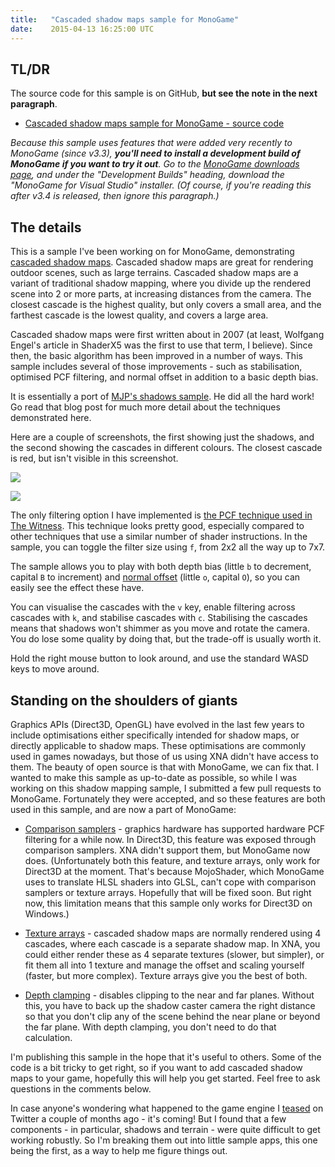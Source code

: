 ```yaml
---
title:   "Cascaded shadow maps sample for MonoGame"
date:    2015-04-13 16:25:00 UTC
---
```


## TL/DR

The source code for this sample is on GitHub, **but see the note in the next paragraph**.

* [Cascaded shadow maps sample for MonoGame - source code](https://github.com/tgjones/monogame-samples/tree/master/CascadedShadowMaps)

*Because this sample uses features that were added very recently to MonoGame (since v3.3), **you'll need to install a development build of MonoGame if you want to try it out**. Go to the [MonoGame downloads page](http://www.monogame.net/downloads/), and under the "Development Builds" heading, download the "MonoGame for Visual Studio" installer. (Of course, if you're reading this after v3.4 is released, then ignore this paragraph.)*

## The details

This is a sample I've been working on for MonoGame, demonstrating [cascaded shadow maps](https://msdn.microsoft.com/en-us/library/windows/desktop/ee416307%28v=vs.85%29.aspx). Cascaded shadow maps are great for rendering outdoor scenes, such as large terrains. Cascaded shadow maps are a variant of traditional shadow mapping, where you divide up the rendered scene into 2 or more parts, at increasing distances from the camera. The closest cascade is the highest quality, but only covers a small area, and the farthest cascade is the lowest quality, and covers a large area.

Cascaded shadow maps were first written about in 2007 (at least, Wolfgang Engel's article in ShaderX5 was the first to use that term, I believe). Since then, the basic algorithm has been improved in a number of ways. This sample includes several of those improvements - such as stabilisation, optimised PCF filtering, and normal offset in addition to a basic depth bias.

It is essentially a port of [MJP's shadows sample](https://mynameismjp.wordpress.com/2013/09/10/shadow-maps/). He did all the hard work! Go read that blog post for much more detail about the techniques demonstrated here.

Here are a couple of screenshots, the first showing just the shadows, and the second showing the cascades in different colours. The closest cascade is red, but isn't visible in this screenshot.

![](/assets/552be75ff51f2749b9000002/standard/screenshot1.png)

![](/assets/552be75ff51f276d8d000003/standard/screenshot2.png)

The only filtering option I have implemented is [the PCF technique used in The Witness](http://the-witness.net/news/2013/09/shadow-mapping-summary-part-1/). This technique looks pretty good, especially compared to other techniques that use a similar number of shader instructions. In the sample, you can toggle the filter size using `f`, from 2x2 all the way up to 7x7.

The sample allows you to play with both depth bias (little `b` to decrement, capital `B` to increment) and [normal offset](http://www.dissidentlogic.com/old/) (little `o`, capital `O`), so you can easily see the effect these have.

You can visualise the cascades with the `v` key, enable filtering across cascades with `k`, and stabilise cascades with `c`. Stabilising the cascades means that shadows won't shimmer as you move and rotate the camera. You do lose some quality by doing that, but the trade-off is usually worth it.

Hold the right mouse button to look around, and use the standard WASD keys to move around.

## Standing on the shoulders of giants

Graphics APIs (Direct3D, OpenGL) have evolved in the last few years to include optimisations either specifically intended for shadow maps, or directly applicable to shadow maps. These optimisations are commonly used in games nowadays, but those of us using XNA didn't have access to them. The beauty of open source is that with MonoGame, we can fix that. I wanted to make this sample as up-to-date as possible, so while I was working on this shadow mapping sample, I submitted a few pull requests to MonoGame. Fortunately they were accepted, and so these features are both used in this sample, and are now a part of MonoGame:

* [Comparison samplers](https://github.com/mono/MonoGame/pull/3628) - graphics hardware has supported hardware PCF filtering for a while now. In Direct3D, this feature was exposed through comparison samplers. XNA didn't support them, but MonoGame now does. (Unfortunately both this feature, and texture arrays, only work for Direct3D at the moment. That's because MojoShader, which MonoGame uses to translate HLSL shaders into GLSL, can't cope with comparison samplers or texture arrays. Hopefully that will be fixed soon. But right now, this limitation means that this sample only works for Direct3D on Windows.)

* [Texture arrays](https://github.com/mono/MonoGame/pull/3654) - cascaded shadow maps are normally rendered using 4 cascades, where each cascade is a separate shadow map. In XNA, you could either render these as 4 separate textures (slower, but simpler), or fit them all into 1 texture and manage the offset and scaling yourself (faster, but more complex). Texture arrays give you the best of both.

* [Depth clamping](https://github.com/mono/MonoGame/pull/3706) - disables clipping to the near and far planes. Without this, you have to back up the shadow caster camera the right distance so that you don't clip any of the scene behind the near plane or beyond the far plane. With depth clamping, you don't need to do that calculation.

I'm publishing this sample in the hope that it's useful to others. Some of the code is a bit tricky to get right, so if you want to add cascaded shadow maps to your game, hopefully this will help you get started. Feel free to ask questions in the comments below.

In case anyone's wondering what happened to the game engine I [teased](https://twitter.com/roastedamoeba/status/569886323462447104) on Twitter a couple of months ago - it's coming! But I found that a few components - in particular, shadows and terrain - were quite difficult to get working robustly. So I'm breaking them out into little sample apps, this one being the first, as a way to help me figure things out.